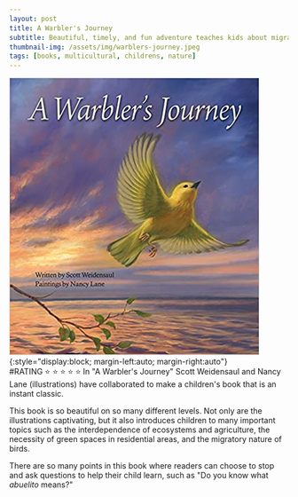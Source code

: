```yaml
---
layout: post
title: A Warbler's Journey
subtitle: Beautiful, timely, and fun adventure teaches kids about migratory birds
thumbnail-img: /assets/img/warblers-journey.jpeg
tags: [books, multicultural, childrens, nature]
---
```

![A Warbler's Journey cover](/assets/img/warblers-journey.jpg){:style="display:block; margin-left:auto; margin-right:auto"}
<br>
#RATING :star: :star: :star: :star: :star:
In "A Warbler's Journey" Scott Weidensaul and Nancy Lane (illustrations) have collaborated to make a children's book that is an instant classic.

This book is so beautiful on so many different levels. Not only are the illustrations captivating, but it also introduces children to many important topics such as the interdependence of ecosystems and agriculture, the necessity of green spaces in residential areas, and the migratory nature of birds.

There are so many points in this book where readers can choose to stop and ask questions to help their child learn, such as "Do you know what *abuelito* means?"